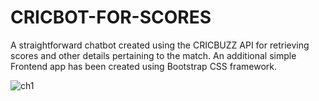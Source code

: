# CRICBOT-FOR-SCORES

A straightforward chatbot created using the CRICBUZZ API for retrieving scores and other details pertaining to the match. An additional simple Frontend app has been created using Bootstrap CSS framework.

![ch1](https://user-images.githubusercontent.com/126232834/221126311-c15877fe-c78d-4b25-b534-a26ca6b5e6b2.png)
